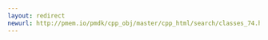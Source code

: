 ```yaml
---
layout: redirect
newurl: http://pmem.io/pmdk/cpp_obj/master/cpp_html/search/classes_74.html
---
```

